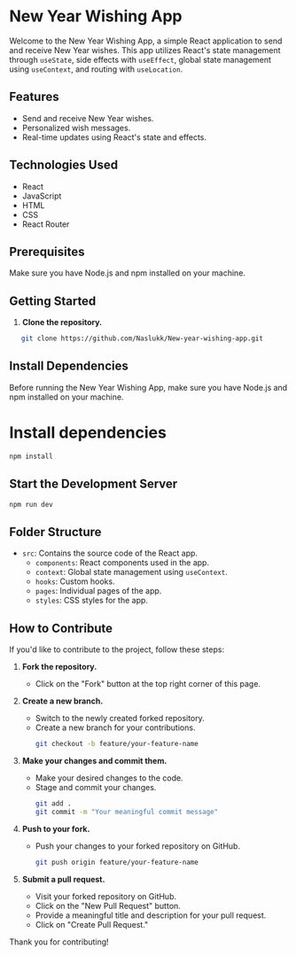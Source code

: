 # New Year Wishing App

Welcome to the New Year Wishing App, a simple React application to send and receive New Year wishes. This app utilizes React's state management through `useState`, side effects with `useEffect`, global state management using `useContext`, and routing with `useLocation`.

## Features

- Send and receive New Year wishes.
- Personalized wish messages.
- Real-time updates using React's state and effects.

## Technologies Used

- React
- JavaScript
- HTML
- CSS
- React Router

## Prerequisites

Make sure you have Node.js and npm installed on your machine.

## Getting Started

1. **Clone the repository.**

```bash
   git clone https://github.com/Naslukk/New-year-wishing-app.git
```

## Install Dependencies

Before running the New Year Wishing App, make sure you have Node.js and npm installed on your machine.

# Install dependencies
```bash
npm install
```

## Start the Development Server

```bash
npm run dev
```
## Folder Structure

- `src`: Contains the source code of the React app.
  - `components`: React components used in the app.
  - `context`: Global state management using `useContext`.
  - `hooks`: Custom hooks.
  - `pages`: Individual pages of the app.
  - `styles`: CSS styles for the app.


## How to Contribute

If you'd like to contribute to the project, follow these steps:

1. **Fork the repository.**
   - Click on the "Fork" button at the top right corner of this page.

2. **Create a new branch.**
   - Switch to the newly created forked repository.
   - Create a new branch for your contributions.
     ```bash
     git checkout -b feature/your-feature-name
     ```

3. **Make your changes and commit them.**
   - Make your desired changes to the code.
   - Stage and commit your changes.
     ```bash
     git add .
     git commit -m "Your meaningful commit message"
     ```

4. **Push to your fork.**
   - Push your changes to your forked repository on GitHub.
     ```bash
     git push origin feature/your-feature-name
     ```

5. **Submit a pull request.**
   - Visit your forked repository on GitHub.
   - Click on the "New Pull Request" button.
   - Provide a meaningful title and description for your pull request.
   - Click on "Create Pull Request."

Thank you for contributing!
